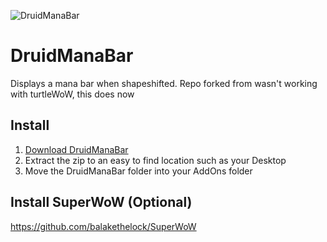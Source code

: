 ![DruidManaBar](https://i.imgur.com/EF1qB54.png)

# DruidManaBar

Displays a mana bar when shapeshifted.
Repo forked from wasn't working with turtleWoW, this does now

## Install

1. [Download DruidManaBar](https://github.com/gashole/DruidManaBar/releases/download/current/DruidManaBar.zip)
2. Extract the zip to an easy to find location such as your Desktop
3. Move the DruidManaBar folder into your AddOns folder

## Install SuperWoW (Optional)

https://github.com/balakethelock/SuperWoW
